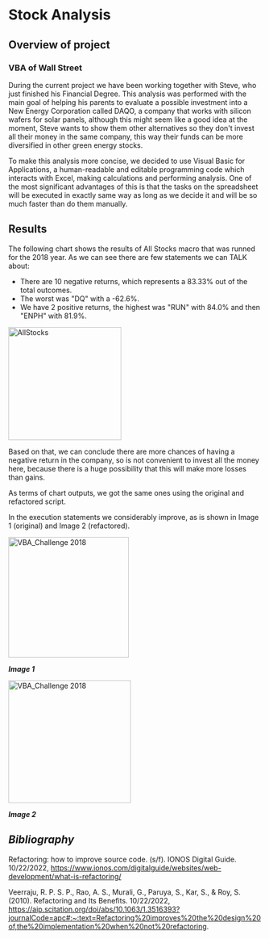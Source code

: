# Stock Analysis


## Overview of project

### VBA of Wall Street

During the current project we have been working together with Steve, who just finished his Financial Degree. This analysis was performed with the main goal of helping his parents to evaluate a possible investment into a New Energy Corporation called DAQO, a company that works with silicon wafers for solar panels, although this might seem like a good idea at the moment, Steve wants to show them other alternatives so they don't invest all their money in the same company, this way their funds can be more diversified in other green energy stocks. 

To make this analysis more concise, we decided to use Visual Basic for Applications, a human-readable and editable programming code which interacts with Excel, making calculations and performing analysis. One of the most significant advantages of this is that the tasks on the spreadsheet will be executed in exactly same way as long as we decide it and will be so much faster than do them manually. 



## Results 

The following chart shows the results of All Stocks macro that was runned for the 2018 year. As we can see there are few statements we can TALK about:
- There are 10 negative returns, which represents a 83.33% out of the total outcomes.
- The worst was "DQ" with a -62.6%.
- We have 2 positive returns, the highest was "RUN" with 84.0% and then "ENPH" with 81.9%.

<img width="224" alt="AllStocks" src="https://user-images.githubusercontent.com/113856917/195257691-d513da59-a54d-464b-a600-6609fb7ca30a.png">

Based on that, we can conclude there are more chances of having a negative return in the company, so is not convenient to invest all the money here, because there is a huge possibility that this will make more losses than gains. 

As terms of chart outputs, we got the same ones using the original and refactored script. 

In the execution statements we considerably improve, as is shown in Image 1 (original) and Image 2 (refactored). 

<img width="239" alt="VBA_Challenge 2018  " src="https://user-images.githubusercontent.com/113856917/195260869-a2cb38bc-b49a-455c-b961-3ac20e548058.png">

***Image 1***

<img width="243" alt="VBA_Challenge 2018  " src="https://user-images.githubusercontent.com/113856917/195260936-6442307b-25c7-49c7-b622-5dcea5c8a6dc.png">

***Image 2***



















## ***Bibliography***

Refactoring: how to improve source code. (s/f). IONOS Digital Guide. 10/22/2022, https://www.ionos.com/digitalguide/websites/web-development/what-is-refactoring/

Veerraju, R. P. S. P., Rao, A. S., Murali, G., Paruya, S., Kar, S., & Roy, S. (2010). Refactoring and Its Benefits. 10/22/2022, https://aip.scitation.org/doi/abs/10.1063/1.3516393?journalCode=apc#:~:text=Refactoring%20improves%20the%20design%20of,the%20implementation%20when%20not%20refactoring.

